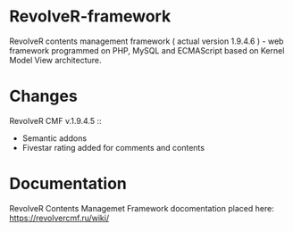 # RevolveR-framework

RevolveR contents management framework ( actual version 1.9.4.6 ) - web framework programmed on PHP, MySQL and ECMAScript based on Kernel Model View architecture.

# Changes

RevolveR CMF v.1.9.4.5 ::

 - Semantic addons
 - Fivestar rating added for comments and contents

# Documentation

RevolveR Contents Managemet Framework docomentation placed here: https://revolvercmf.ru/wiki/
